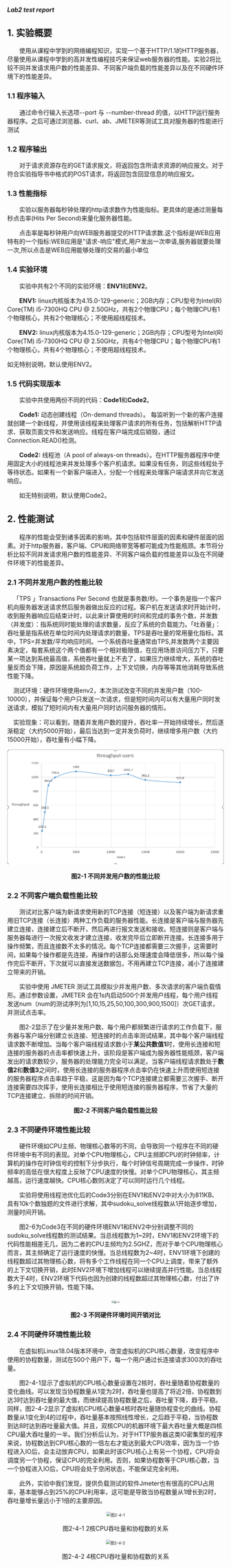 ##### Lab2 test report

## 1. 实验概要

&emsp;&emsp;使用从课程中学到的网络编程知识，实现一个基于HTTP/1.1的HTTP服务器，尽量使用从课程中学到的高并发性编程技巧来保证web服务器的性能。实验2将比较不同并发请求用户数的性能差异、不同客户端负载的性能差异以及在不同硬件环境下的性能差异。

### 1.1 程序输入

&emsp;&emsp;通过命令行输入长选项--port 与 --number-thread 的值，以HTTP运行服务器程序。之后可通过浏览器、curl、ab、JMETER等测试工具对服务器的性能进行测试

### 1.2 程序输出

&emsp;&emsp;对于请求资源存在的GET请求报文，将返回包含所请求资源的响应报文。对于符合实验指导书中格式的POST请求，将返回包含回显信息的响应报文。

### 1.3 性能指标

&emsp;&emsp;实验以服务器每秒钟处理的http请求数作为性能指标。更具体的是通过测量每秒点击率(Hits Per Second)来量化服务器性能。

&emsp;&emsp;点击率是每秒钟用户向WEB服务器提交的HTTP请求数.这个指标是WEB应用特有的一个指标:WEB应用是"请求-响应"模式,用户发出一次申请,服务器就要处理一次,所以点击是WEB应用能够处理的交易的最小单位

### 1.4 实验环境

&emsp;&emsp;实验中共有2个不同的实验环境：**ENV1**和**ENV2**。

&emsp;&emsp;**ENV1:** linux内核版本为4.15.0-129-generic；2GB内存；CPU型号为Intel(R) Core(TM) i5-7300HQ CPU @ 2.50GHz，共有2个物理CPU；每个物理CPU有1个物理核心，共有2个物理核心；不使用超线程技术。

&emsp;&emsp;**ENV2:** linux内核版本为4.15.0-129-generic；2GB内存；CPU型号为Intel(R) Core(TM) i5-7300HQ CPU @ 2.50GHz，共有4个物理CPU；每个物理CPU有1个物理核心，共有4个物理核心；不使用超线程技术。

如无特别说明，默认使用ENV2。

### 1.5 代码实现版本

&emsp;&emsp;实验中共使用两份不同的代码：**Code1**和**Code2**。

&emsp;&emsp;**Code1:** 动态创建线程（On-demand threads）。 每监听到一个新的客户连接就创建一个新线程，并使用该线程来处理客户请求的所有任务，包括解析HTTP请求、获取页面文件和发送响应。线程在客户端完成后销毁，通过Connection.READ()检测。

&emsp;&emsp;**Code2:** 线程池（A pool of always-on threads）。在HTTP服务器程序中使用固定大小的线程池来并发处理多个客户机请求。如果没有任务，则这些线程处于等待状态。如果有一个新客户端进入，分配一个线程来处理客户端请求并向它发送响应。

&emsp;&emsp;如无特别说明，默认使用Code2。

## 2. 性能测试

&emsp;&emsp;程序的性能会受到诸多因素的影响，其中包括软件层面的因素和硬件层面的因素。对于http服务器，客户端、CPU和网络带宽等都可能成为性能瓶颈。本节将分析比较不同并发请求用户数的性能差异、不同客户端负载的性能差异以及在不同硬件环境下的性能差异。

### 2.1 不同并发用户数的性能比较

&emsp;「TPS 」Transactions Per Second 也就是事务数/秒。一个事务是指一个客户机向服务器发送请求然后服务器做出反应的过程。客户机在发送请求时开始计时，收到服务器响应后结束计时，以此来计算使用的时间和完成的事务个数，并发数（并发度）：指系统同时能处理的请求数量，反应了系统的负载能力。「吐吞量」：吞吐量是指系统在单位时间内处理请求的数量，TPS是吞吐量的常用量化指标。其中，TPS=并发数/平均响应时间。一个系统吞吐量通常由TPS,并发数两个主要因素决定，每套系统这个两个值都有一个相对极限值，在应用场景访问压力下，只要某一项达到系统最高值，系统吞吐量就上不去了，如果压力继续增大，系统的吞吐量反而会下降，原因是系统超负荷工作，上下文切换，内存等等其他消耗导致系统性能下降。

&emsp;测试环境：硬件环境使用env2，本次测试改变不同的并发用户数（100-10000），并保证每个用户只发送一次请求，但是短时间内可以有大量用户同时发送请求，模拟了短时间内有大量用户同时访问服务器的情形。

&emsp;实验现象：可以看到，随着并发用户数的提升，吞吐率一开始持续增长，然后逐渐稳定（大约5000开始），最后当达到一定并发负荷时，继续增多用户数（大约15000开始），吞吐量有小幅下降。

<div align="center"><img src="src/pic2-1.png" alt="图2-1" title="图2-1" style="zoom:85%;" /></div>

**<p align="center">图2-1 不同并发用户数的性能比较</p>**

### 2.2 不同客户端负载性能比较

&emsp;&emsp;测试对比客户端为新请求使用新的TCP连接（短连接）以及客户端为新请求重用旧TCP连接（长连接）两种工作负载的服务器性能。长连接是客户端与服务器先建立连接，连接建立后不断开，然后再进行报文发送和接收。短连接则是客户端与服务器每进行一次报文收发才建立连接，收发完毕后立即断开连接。长连接多用于操作频繁，而且连接数不太多的情况。每个TCP连接都需要三次握手，这需要时间，如果每个操作都是先连接，再操作的话那么处理速度会降低很多，所以每个操作完后不断开，下次就可以直接发送数据包，不用再建立TCP连接，减小了连接建立带来的开销。

&emsp;&emsp;实验中使用 JMETER 测试工具模拟少并发用户数、多次请求的客户端负载情形。通过参数设置，JMETER 会在1s内启动500个并发用户线程，每个用户线程发送num（num的测试序列为[1,10,15,25,50,100,300,900,1500]）次GET请求，并测试点击率。

&emsp;&emsp;图2-2显示了在少量并发用户数、每个用户都频繁进行请求的工作负载下，服务器与客户端分别建立长连接、短连接时的点击率测试结果，其中每个客户端线程请求数不断增加。当每个客户端线程请求数小于**某公共数值1**时，使用长连接和短连接的服务器的点击率都快速上升，该阶段是客户端成为服务器性能瓶颈，客户端发出的请求数较少，服务器的处理能力完全可以满足。当客户端线程请求数处于**数值2**和**数值3**之间时，使用长连接的服务器程序点击率仍在快速上升而使用短连接的服务器程序点击率趋于平稳，这是因为每个TCP连接建立都需要三次握手、断开连接需要四次挥手，使用长连接相比于使用短连接的服务器程序，节省了大量的TCP连接建立、拆除的时间开销。

**<p align="center">图2-2 不同客户端负载性能比较</p>**

### 2.3 不同硬件环境性能比较

&emsp;&emsp;硬件环境如CPU主频、物理核心数等的不同，会导致同一个程序在不同的硬件环境中有不同的表现。对单个CPU物理核心，CPU主频即CPU的时钟频率，计算机的操作在时钟信号的控制下分步执行，每个时钟信号周期完成一步操作，时钟频率的高低在很大程度上反映了CPU速度的快慢。对单个CPU物理核心，其主频越高，运行速度越快。CPU核心数则决定了可以同时运行几个线程。

&emsp;&emsp;实验将使用线程池优化后的Code3分别在ENV1和ENV2中对大小为811KB、具有10k个数独题的文件进行求解，其中sudoku_solve线程数从1开始逐步增加，测量时间开销。

&emsp;&emsp;图2-6为Code3在不同的硬件环境ENV1和ENV2中分别调整不同的sudoku_solve线程数的测试结果。当总线程数为1\~2时，ENV1和ENV2环境下的代码性能相差无几，因为二者的CPU主频均为2.5GHZ，而对于单个CPU物理核心而言，其主频确定了运行速度的快慢。当总线程数为2\~4时，ENV1环境下创建的线程数超过其物理核心数，将有多个工作线程在同一个CPU上调度，带来了额外的上下文切换开销，此时ENV2环境下增加线程可以继续提高并行性能。当总线程数大于4时，ENV2环境下代码也因为创建的线程数超过其物理核心数，付出了许多的上下文切换开销，性能下降。

<div align="center"><img src="src/图2-3.png" alt="图2-3" title="图2-3" style="zoom:35%;" /></div>

**<p align="center">图2-3 不同硬件环境时间开销对比</p>**

### 2.4 不同硬件环境性能比较


&emsp;&emsp;在虚拟机Linux18.04版本环境中，改变虚拟机的CPU核心数量，改变程序中使用的协程数量，测试在500个用户下，每一个用户通过长连接请求300次的吞吐量。

&emsp;&emsp;图2-4-1显示了虚拟机的CPU核心数量设置在2核时，吞吐量随着协程数量的变化曲线。可以发现当协程数量从1变为2时，吞吐量也提高了将近2倍，协程数到达3时达到吞吐量的最大值，而继续提高协程数量之后，吞吐量下降，趋于平稳。同样，图2-4-2显示了虚拟机CPU核心数量4核时吞吐量随协程变化的曲线。协程数量从1变化到4的过程中，吞吐量基本按照线性增长，之后趋于平稳，当协程数到达8时达到吞吐量最大值。并且，双核CPU的机器环境下最大吞吐量大概是四核CPU最大吞吐量的一半。我们分析后认为，对于HTTP服务器这类IO密集型的程序来说，协程数达到CPU核心数的一倍左右才能达到最大CPU效率，因为当一个协程进入IO后，会主动放弃CPU，如果此时该CPU核心上有另一个协程，CPU将会调度另一个协程，保证CPU的完全利用。否则，如果协程数等于CPU核心数，当一个协程进入IO后，CPU将会处于空闲状态，不能保证完全利用。

&emsp;&emsp;此外，实验中我们发现，提供负载测试的软件Jmeter也有很高的CPU占用率，基本能够占到25%的CPU利用率，这可能是导致当协程数量从1增长到2时，吞吐量增长量远小于1倍的主要原因。


<div align="center"><img src="src/图2-4-1.png" alt="图2-4-1" title="图2-4-1" style="zoom:65%;" /></div>
<p align="center">图2-4-1 2核CPU吞吐量和协程数的关系</p>

<div align="center"><img src="src/图2-4-2.png" alt="图2-4-2" title="图2-4-2" style="zoom:65%;" /></div>
<p align="center">图2-4-2 4核CPU吞吐量和协程数的关系</p>
